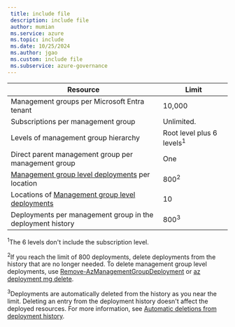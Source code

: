 ```yaml
---
 title: include file
 description: include file
 author: mumian
 ms.service: azure
 ms.topic: include
 ms.date: 10/25/2024
 ms.author: jgao
 ms.custom: include file
 ms.subservice: azure-governance
---
```


| Resource | Limit |
| --- | --- |
| Management groups per Microsoft Entra tenant | 10,000 |
| Subscriptions per management group | Unlimited. |
| Levels of management group hierarchy | Root level plus 6 levels<sup>1</sup> |
| Direct parent management group per management group | One |
| [Management group level deployments](../articles/azure-resource-manager/templates/deploy-to-management-group.md) per location | 800<sup>2</sup> |
| Locations of [Management group level deployments](../articles/azure-resource-manager/templates/deploy-to-management-group.md) | 10 |
| Deployments per management group in the deployment history |800<sup>3</sup> |

<sup>1</sup>The 6 levels don't include the subscription level.

<sup>2</sup>If you reach the limit of 800 deployments, delete deployments from the history that are no longer needed. To delete management group level deployments, use [Remove-AzManagementGroupDeployment](/powershell/module/az.resources/Remove-AzManagementGroupDeployment) or [az deployment mg delete](/cli/azure/deployment/mg#az-deployment-mg-delete).

<sup>3</sup>Deployments are automatically deleted from the history as you near the limit. Deleting an entry from the deployment history doesn't affect the deployed resources. For more information, see [Automatic deletions from deployment history](../articles/azure-resource-manager/templates/deployment-history-deletions.md).
